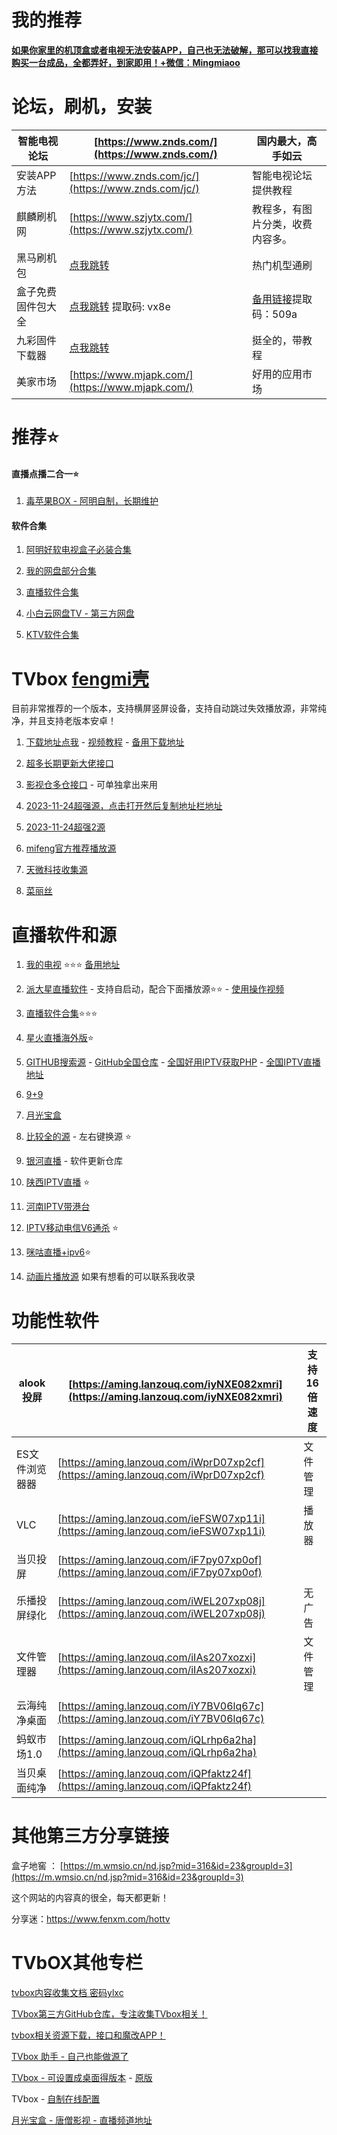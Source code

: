 # 我的推荐

<u>**如果你家里的机顶盒或者电视无法安装APP，自己也无法破解，那可以找我直接购买一台成品，全都弄好，到家即用！+微信：Mingmiaoo**</u>

# **论坛，刷机，安装**

| 智能电视论坛       | [https://www.znds.com/](https://www.znds.com/)               | 国内最大，高手如云                                           |
| ------------------ | ------------------------------------------------------------ | ------------------------------------------------------------ |
| 安装APP方法        | [https://www.znds.com/jc/](https://www.znds.com/jc/)         | 智能电视论坛提供教程                                         |
| 麒麟刷机网         | [https://www.szjytx.com/](https://www.szjytx.com/)           | 教程多，有图片分类，收费内容多。                             |
| 黑马刷机包         | [点我跳转](https://pan.baidu.com/share/init?surl=OL1AuT0o_ZGKEILfbayEWQ&pwd=6666) | 热门机型通刷                                                 |
| 盒子免费固件包大全 | [点我跳转](https://pan.baidu.com/s/1YpRbnvvNCEIiz8XnCsLhsA?pwd=vx8e) 提取码: vx8e | [备用链接](https://wwt.lanzoue.com/b021zs97i "备用链接")提取码：509a |
| 九彩固件下载器     | [点我跳转](https://www.123pan.com/s/BXT9-tQPmH.html)         | 挺全的，带教程                                               |
| 美家市场           | [https://www.mjapk.com/](https://www.mjapk.com/)             | 好用的应用市场                                               |

# **推荐**⭐

#### 直播点播二合一⭐

1. [毒苹果BOX - 阿明自制，长期维护](https://aming.lanpw.com/b05kso1yd)

#### 软件合集

1. [阿明好软电视盒子必装合集](https://aming.lanzoub.com/b05kd2uhi "阿明好软电视盒子必装合集")

1. [我的网盘部分合集](https://aming.lanzouq.com/b0mn4hsj)

2. [直播软件合集](https://aming.lanzv.com/b05kr8qsf)

3. [小白云网盘TV - 第三方网盘](https://crazynoby.github.io/index.html)

4. [KTV软件合集](https://aming.lanzouj.com/b05ko7r9i "KTV软件合集")

# TVbox [fengmi壳](https://github.com/FongMi/Release/tree/main/apk/release)

目前非常推荐的一个版本，支持横屏竖屏设备，支持自动跳过失效播放源，非常纯净，并且支持老版本安卓！

1. [下载地址点我](https://tvbox.cainisi.cf/) - [视频教程](https://wp.haoruan.cc/%E6%95%99%E7%A8%8B%E8%A7%86%E9%A2%91/%E8%A7%86%E9%A2%91%E6%95%99%E7%A8%8B/fengmi-TVBOX.mp4) - [备用下载地址](https://aming.lanzouj.com/b05fy2s6b)

2. [超多长期更新大佬接口](https://www.lige.fit/ua)

3. [影视仓多仓接口](https://jihulab.com/z-blog/xh2/-/raw/main/t3.json "影视仓多仓接口") - 可单独拿出来用

4. [2023-11-24超强源，点击打开然后复制地址栏地址](https://999740.xyz/https://raw.githubusercontent.com/okcaptain/okjar/rm/ok.json "2023-11-24超强源，点击打开然后复制地址栏地址")

5. [2023-11-24超强2源](https://999740.xyz/https://raw.githubusercontent.com/xiaolinshao/linshao/main/1.json "2023-11-24超强2")

6. [mifeng官方推荐播放源](https://ewwe.gq/#jiekou "mifeng官方推荐播放源")

7. [天微科技收集源](http://tvkj.top/static/file/%E5%9C%A8%E7%BA%BF%E6%8E%A5%E5%8F%A3%E5%9C%B0%E5%9D%80%E5%A4%A7%E5%85%A8.txt "天微科技收集")

8. [菜丽丝](https://tvbox.cainisi.cf/ "菜丽丝")


# 直播软件和源

1. [我的电视](https://lyrics.run/my-tv.html "我的电视") ⭐⭐⭐ [备用地址](https://gitee.com/lizongying/my-tv/releases/ "备用地址")

2. [派大星直播软件](https://aming.lanzouj.com/idU8S1fsbymh "派大星直播软件") - 支持自启动，配合下面播放源⭐⭐ - [使用操作视频](https://flowus.cn/haoruan/share/edb1a75b-bfa3-437e-bc96-ace800af25a8 "使用操作视频")

3. [直播软件合集](https://aming.lanzouj.com/b05kr8qsf "全球TV频道合集")⭐⭐⭐

5. [星火直播海外版](https://aming.lanzouj.com/iBAqN1fkjlbi "星火直播海外版")⭐

7. [GITHUB搜索源](https://github.com/search?q=%E7%BF%A1%E7%BF%A0%E5%8F%B0&type=code "GITHUB搜索源") - [GitHub全国仓库](https://github.com/wcb1969/iptv "GitHub全国仓库") - [全国好用IPTV获取PHP](http://103.45.68.47:666/gy/gy-fabu.php "全国好用IPTV获取PHP") - [全国IPTV直播地址](https://gyssi.link/login.html "全国IPTV直播地址")

8. [9+9](https://text.is/tv18 "9+9")

9. [月光宝盒](https://gitcode.net/ygbh66/test/-/raw/master/bhzb.txt "月光宝盒")

10. [比较全的源](https://ipa.haoruan.cc/duy/tvlive.txt "比较全的源") - 左右键换源 ⭐

11. [银河直播](https://yxzhi.lanzoub.com/b03r23scb "银河直播") - 软件更新仓库

12. [陕西IPTV直播](https://ipa.haoruan.cc/duy/sxtv.txt "陕西IPTV直播") ⭐

13. [河南IPTV带港台](https://mirror.ghproxy.com/raw.githubusercontent.com/Supprise0901/TVBox_warehouse/main/live.txt "河南IPTV带港台")

14. [IPTV移动电信V6通杀](https://xhdwc.tk/tvlive.txt "IPTV移动电信V6通杀") ⭐

15. [咪咕直播+ipv6](https://tvkj.top/tvlive.txt "咪咕直播+v6")⭐

16. [动画片播放源](https://ipa.haoruan.cc/duy/donghua.txt "动画片播放源") 如果有想看的可以联系我收录

# 功能性软件

| alook投屏      | [https://aming.lanzouq.com/iyNXE082xmri](https://aming.lanzouq.com/iyNXE082xmri) | 支持16倍速度 |
| -------------- | ------------------------------------------------------------ | ------------ |
| ES文件浏览器器 | [https://aming.lanzouq.com/iWprD07xp2cf](https://aming.lanzouq.com/iWprD07xp2cf) | 文件管理     |
| VLC            | [https://aming.lanzouq.com/ieFSW07xp11i](https://aming.lanzouq.com/ieFSW07xp11i) | 播放器       |
| 当贝投屏       | [https://aming.lanzouq.com/iF7py07xp0of](https://aming.lanzouq.com/iF7py07xp0of) |              |
| 乐播投屏绿化   | [https://aming.lanzouq.com/iWEL207xp08j](https://aming.lanzouq.com/iWEL207xp08j) | 无广告       |
| 文件管理器     | [https://aming.lanzouq.com/iIAs207xozxi](https://aming.lanzouq.com/iIAs207xozxi) | 文件管理     |
| 云海纯净桌面   | [https://aming.lanzouq.com/iY7BV06lq67c](https://aming.lanzouq.com/iY7BV06lq67c) |              |
| 蚂蚁市场1.0    | [https://aming.lanzouq.com/iQLrhp6a2ha](https://aming.lanzouq.com/iQLrhp6a2ha) |              |
| 当贝桌面纯净   | [https://aming.lanzouq.com/iQPfaktz24f](https://aming.lanzouq.com/iQPfaktz24f) |              |

# 其他第三方分享链接

盒子地窖 ： [https://m.wmsio.cn/nd.jsp?mid=316&id=23&groupId=3](https://m.wmsio.cn/nd.jsp?mid=316&id=23&groupId=3)

这个网站的内容真的很全，每天都更新！

分享迷：https://www.fenxm.com/hottv



# TVbOX其他专栏

[tvbox内容收集文档 密码ylxc](https://flowus.cn/share/cd912b1c-fd1c-4903-b2fc-8d051621afdc "tvbox内容收集文档 密码ylxc")

[TVbox第三方GitHub仓库，专注收集TVbox相关！](https://github.com/dlgt7/TVbox-interface)

[tvbox相关资源下载，接口和魔改APP！](http://bbs.qiqiv.cn/thread-11973-1-1.html)

[TVbox 助手 - 自己也能做源了](https://aming.lanzouc.com/iyXl80y22b6b)

[TVbox - 可设置成桌面得版本](https://aming.lanzouc.com/icN1u0y9yiqh) - [原版](https://aming.lanzouc.com/i20xq0y9yjqd)

TVbox - [自制在线配置](https://www.bilibili.com/read/cv18070837)

[月光宝盒 - 唐僧影视 - 直播频道地址](https://gitcode.net/ygbh66/test)